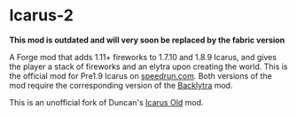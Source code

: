 # Icarus-2

__This mod is outdated and will very soon be replaced by the fabric version__

A Forge mod that adds 1.11+ fireworks to 1.7.10 and 1.8.9 Icarus, and gives the player a stack of fireworks and an elytra upon creating the world. This is the official mod for Pre1.9 Icarus on [speedrun.com](https://www.speedrun.com/mc_dmce). Both versions of the mod require the corresponding version of the [Backlytra](https://www.curseforge.com/minecraft/mc-mods/backlytra) mod.

This is an unofficial fork of Duncan's [Icarus Old](https://github.com/DuncanRuns/Icarus-Old) mod.
